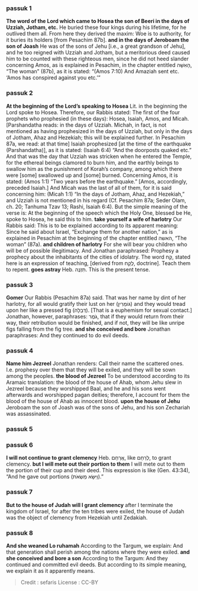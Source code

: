 
### passuk 1
<b>The word of the Lord which came to Hosea the son of Beeri in the days of Uzziah, Jotham, etc.</b> He buried these four kings during his lifetime, for he outlived them all. From here they derived the maxim: Woe is to authority, for it buries its holders [from Pesachim 87b].
<b>and in the days of Jeroboam the son of Joash</b> He was of the sons of Jehu [i.e., a great grandson of Jehu], and he too reigned with Uzziah and Jotham, but a meritorious deed caused him to be counted with these righteous men, since he did not heed slander concerning Amos, as is explained in Pesachim, in the chapter entitled הָאִשָּׁה, “The woman” (87b), as it is stated: “(Amos 7:10) And Amaziah sent etc. ‘Amos has conspired against you etc.’”

### passuk 2
<b>At the beginning of the Lord’s speaking to Hosea</b> Lit. in the beginning the Lord spoke to Hosea. Therefore, our Rabbis stated: The first of the four prophets who prophesied (in these days): Hosea, Isaiah, Amos, and Micah. [Parshandatha reads: in the days of Uzziah. Michah, in fact, is not mentioned as having prophesized in the days of Uzziah, but only in the days of Jotham, Ahaz and Hezekiah; this will be explained further. In Pesachim 87a, we read: at that time] Isaiah prophesized [at the time of the earthquake (Parshandatha)], as it is stated: (Isaiah 6:4) “And the doorposts quaked etc.” And that was the day that Uzziah was stricken when he entered the Temple, for the ethereal beings clamored to burn him, and the earthly beings to swallow him as the punishment of Korah’s company, among which there were [some] swallowed up and [some] burned. Concerning Amos, it is stated: (Amos 1:1) “Two years before the earthquake.” [Amos, accordingly, preceded Isaiah.] And Micah was the last of all of them, for it is said concerning him: (Micah 1:1) “In the days of Jotham, Ahaz, and Hezekiah,” and Uzziah is not mentioned in his regard (Cf. Pesachim 87a; Seder Olam, ch. 20; Tanhuma Tzav 13; Rashi, Isaiah 6:4). But the simple meaning of the verse is: At the beginning of the speech which the Holy One, blessed be He, spoke to Hosea, he said this to him.
<b>take yourself a wife of harlotry</b> Our Rabbis said: This is to be explained according to its apparent meaning: Since he said about Israel, “Exchange them for another nation,” as is explained in Pesachim at the beginning of the chapter entitled האשה, “The woman” (87a).
<b>and children of harlotry</b> For she will bear you children who will be of possible illegitimacy. And Jonathan paraphrased: Prophesy a prophecy about the inhabitants of the cities of idolatry. The word קַח, stated here is an expression of teaching, [derived from לֶקַח, doctrine]. Teach them to repent.
<b>goes astray</b> Heb. תִּזְנֶה. This is the present tense.

### passuk 3
<b>Gomer</b> Our Rabbis (Pesachim 87a) said. That was her name by dint of her harlotry, for all would gratify their lust on her (גּוֹמְרִין) and they would tread upon her like a pressed fig (דְּבֵלָה). [That is a euphemism for sexual contact.] Jonathan, however, paraphrases: גֹּמֶר, that if they would return from their way, their retribution would be finished, and if not, they will be like unripe figs falling from the fig tree.
<b>and she conceived and bore</b> Jonathan paraphrases: And they continued to do evil deeds.

### passuk 4
<b>Name him Jezreel</b> Jonathan renders: Call their name the scattered ones. I.e. prophesy over them that they will be exiled, and they will be sown among the peoples.
<b>the blood of Jezreel</b> To be understood according to its Aramaic translation: the blood of the house of Ahab, whom Jehu slew in Jezreel because they worshipped Baal, and he and his sons went afterwards and worshipped pagan deities; therefore, I account for them the blood of the house of Ahab as innocent blood.
<b>upon the house of Jehu</b> Jeroboam the son of Joash was of the sons of Jehu, and his son Zechariah was assassinated.

### passuk 5

### passuk 6
<b>I will not continue to grant clemency</b> Heb. אֲרַחֵם, like לְרַחֵם, to grant clemency.
<b>but I will mete out their portion to them</b> I will mete out to them the portion of their cup and their deed. This expression is like (Gen. 43:34), “And he gave out portions (וַיִּשָּׂא מַשְׂאֹת).”

### passuk 7
<b>But to the house of Judah will I grant clemency</b> after I terminate the kingdom of Israel, for after the ten tribes were exiled, the house of Judah was the object of clemency from Hezekiah until Zedakiah.

### passuk 8
<b>And she weaned Lo ruhamah</b> According to the Targum, we explain: And that generation shall perish among the nations where they were exiled.
<b>and she conceived and bore a son</b> According to the Targum: And they continued and committed evil deeds. But according to its simple meaning, we explain it as it apparently means.

>Credit : sefaris
>License : CC-BY